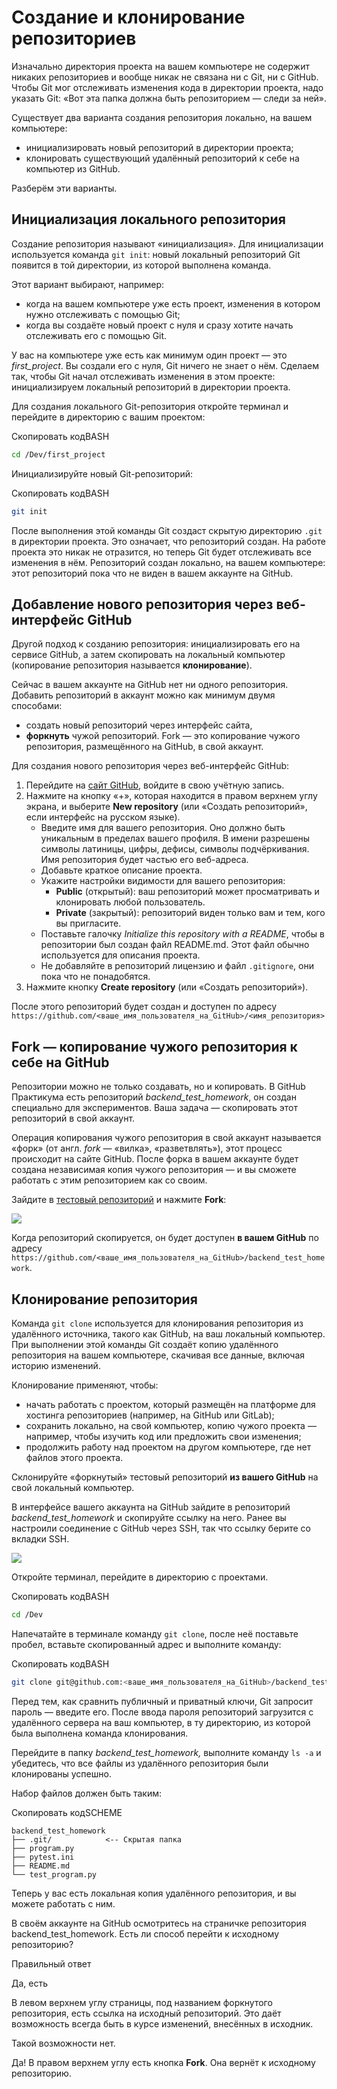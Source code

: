 # Создание и клонирование репозиториев

Изначально директория проекта на вашем компьютере не содержит никаких репозиториев и вообще никак не связана ни с Git, ни с GitHub. Чтобы Git мог отслеживать изменения кода в директории проекта, надо указать Git: «Вот эта папка должна быть репозиторием — следи за ней».

Существует два варианта создания репозитория локально, на вашем компьютере:

- инициализировать новый репозиторий в директории проекта;
- клонировать существующий удалённый репозиторий к себе на компьютер из GitHub.

Разберём эти варианты.

## Инициализация локального репозитория

Создание репозитория называют «инициализация». Для инициализации используется команда `git init`: новый локальный репозиторий Git появится в той директории, из которой выполнена команда.

Этот вариант выбирают, например:

- когда на вашем компьютере уже есть проект, изменения в котором нужно отслеживать с помощью Git;
- когда вы создаёте новый проект с нуля и сразу хотите начать отслеживать его с помощью Git.

У вас на компьютере уже есть как минимум один проект — это _first_project_. Вы создали его с нуля, Git ничего не знает о нём. Сделаем так, чтобы Git начал отслеживать изменения в этом проекте: инициализируем локальный репозиторий в директории проекта.

Для создания локального Git-репозитория откройте терминал и перейдите в директорию с вашим проектом:

Скопировать кодBASH

```bash
cd /Dev/first_project 
```

Инициализируйте новый Git-репозиторий:

Скопировать кодBASH

```bash
git init 
```

После выполнения этой команды Git создаст скрытую директорию `.git` в директории проекта. Это означает, что репозиторий создан. На работе проекта это никак не отразится, но теперь Git будет отслеживать все изменения в нём. Репозиторий создан локально, на вашем компьютере: этот репозиторий пока что не виден в вашем аккаунте на GitHub.

## Добавление нового репозитория через веб-интерфейс GitHub

Другой подход к созданию репозитория: инициализировать его на сервисе GitHub, а затем скопировать на локальный компьютер (копирование репозитория называется **клонирование**).

Сейчас в вашем аккаунте на GitHub нет ни одного репозитория. Добавить репозиторий в аккаунт можно как минимум двумя способами:

- создать новый репозиторий через интерфейс сайта,
- **форкнуть** чужой репозиторий. Fork — это копирование чужого репозитория, размещённого на GitHub, в свой аккаунт.

Для создания нового репозитория через веб-интерфейс GitHub:

1. Перейдите на [сайт GitHub](https://github.com/), войдите в свою учётную запись.
2. Нажмите на кнопку «+», которая находится в правом верхнем углу экрана, и выберите **New repository** (или «Создать репозиторий», если интерфейс на русском языке).
    - Введите имя для вашего репозитория. Оно должно быть уникальным в пределах вашего профиля. В имени разрешены символы латиницы, цифры, дефисы, символы подчёркивания. Имя репозитория будет частью его веб-адреса.
    - Добавьте краткое описание проекта.
    - Укажите настройки видимости для вашего репозитория:
        - **Public** (открытый): ваш репозиторий может просматривать и клонировать любой пользователь.
        - **Private** (закрытый): репозиторий виден только вам и тем, кого вы пригласите.
    - Поставьте галочку _Initialize this repository with a README_, чтобы в репозитории был создан файл README.md. Этот файл обычно используется для описания проекта.
    - Не добавляйте в репозиторий лицензию и файл `.gitignore`, они пока что не понадобятся.
3. Нажмите кнопку **Create repository** (или «Создать репозиторий»).

После этого репозиторий будет создан и доступен по адресу `https://github.com/<ваше_имя_пользователя_на_GitHub>/<имя_репозитория>`

## Fork — копирование чужого репозитория к себе на GitHub

Репозитории можно не только создавать, но и копировать. В GitHub Практикума есть репозиторий _backend_test_homework_, он создан специально для экспериментов. Ваша задача — скопировать этот репозиторий в свой аккаунт.

Операция копирования чужого репозитория в свой аккаунт называется «форк» (от англ. _fork_ — «вилка», «разветвлять»), этот процесс происходит на сайте GitHub. После форка в вашем аккаунте будет создана независимая копия чужого репозитория — и вы сможете работать с этим репозиторием как со своим.

Зайдите в [тестовый репозиторий](https://github.com/yandex-praktikum/backend_test_homework) и нажмите **Fork**:

![](https://pictures.s3.yandex.net/resources/image_1701330340.png)

Когда репозиторий скопируется, он будет доступен **в вашем GitHub** по адресу `https://github.com/<ваше_имя_пользователя_на_GitHub>/backend_test_homework`.

## Клонирование репозитория

Команда `git clone` используется для клонирования репозитория из удалённого источника, такого как GitHub, на ваш локальный компьютер. При выполнении этой команды Git создаёт копию удалённого репозитория на вашем компьютере, скачивая все данные, включая историю изменений.

Клонирование применяют, чтобы:

- начать работать с проектом, который размещён на платформе для хостинга репозиториев (например, на GitHub или GitLab);
- сохранить локально, на свой компьютер, копию чужого проекта — например, чтобы изучить код или предложить свои изменения;
- продолжить работу над проектом на другом компьютере, где нет файлов этого проекта.

Склонируйте «форкнутый» тестовый репозиторий **из вашего GitHub** на свой локальный компьютер.

В интерфейсе вашего аккаунта на GitHub зайдите в репозиторий _backend_test_homework_ и скопируйте ссылку на него. Ранее вы настроили соединение с GitHub через SSH, так что ссылку берите со вкладки SSH.

![](https://pictures.s3.yandex.net/resources/image_1701330404.png)

Откройте терминал, перейдите в директорию с проектами.

Скопировать кодBASH

```bash
cd /Dev 
```

Напечатайте в терминале команду `git clone`, после неё поставьте пробел, вставьте скопированный адрес и выполните команду:

Скопировать кодBASH

```bash
git clone git@github.com:<ваше_имя_пользователя_на_GitHub>/backend_test_homework.git 
```

Перед тем, как сравнить публичный и приватный ключи, Git запросит пароль — введите его. После ввода пароля репозиторий загрузится с удалённого сервера на ваш компьютер, в ту директорию, из которой была выполнена команда клонирования.

Перейдите в папку _backend_test_homework,_ выполните команду `ls -a` и убедитесь, что все файлы из удалённого репозитория были клонированы успешно.

Набор файлов должен быть таким:

Скопировать кодSCHEME

```
backend_test_homework
├── .git/            <-- Скрытая папка
├── program.py
├── pytest.ini
├── README.md
└── test_program.py 
```

Теперь у вас есть локальная копия удалённого репозитория, и вы можете работать с ним.

В своём аккаунте на GitHub осмотритесь на страничке репозитория backend_test_homework. Есть ли способ перейти к исходному репозиторию?

Правильный ответ

Да, есть

В левом верхнем углу страницы, под названием форкнутого репозитория, есть ссылка на исходный репозиторий. Это даёт возможность всегда быть в курсе изменений, внесённых в исходник.

Такой возможности нет.

Да! В правом верхнем углу есть кнопка **Fork**. Она вернёт к исходному репозиторию.